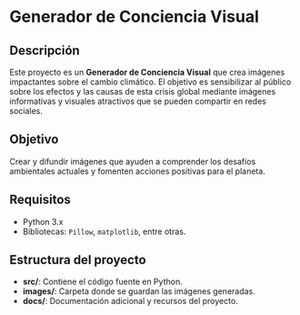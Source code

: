# Generador de Conciencia Visual

## Descripción
Este proyecto es un **Generador de Conciencia Visual** que crea imágenes impactantes sobre el cambio climático. El objetivo es sensibilizar al público sobre los efectos y las causas de esta crisis global mediante imágenes informativas y visuales atractivos que se pueden compartir en redes sociales.

## Objetivo
Crear y difundir imágenes que ayuden a comprender los desafíos ambientales actuales y fomenten acciones positivas para el planeta. 

## Requisitos
- Python 3.x
- Bibliotecas: `Pillow`, `matplotlib`, entre otras.

## Estructura del proyecto
- **src/**: Contiene el código fuente en Python.
- **images/**: Carpeta donde se guardan las imágenes generadas.
- **docs/**: Documentación adicional y recursos del proyecto.

